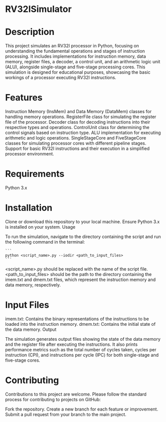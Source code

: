 # RV32ISimulator
# Description

This project simulates an RV32I processor in Python, focusing on understanding the fundamental operations and stages of instruction processing. It includes implementations for instruction memory, data memory, register files, a decoder, a control unit, and an arithmetic logic unit (ALU), alongside single-stage and five-stage processing cores. This simulation is designed for educational purposes, showcasing the basic workings of a processor executing RV32I instructions.

# Features

Instruction Memory (InsMem) and Data Memory (DataMem) classes for handling memory operations.
RegisterFile class for simulating the register file of the processor.
Decoder class for decoding instructions into their respective types and operations.
ControlUnit class for determining the control signals based on instruction type.
ALU implementation for executing arithmetic and logic operations.
SingleStageCore and FiveStageCore classes for simulating processor cores with different pipeline stages.
Support for basic RV32I instructions and their execution in a simplified processor environment.
# Requirements

Python 3.x

# Installation

Clone or download this repository to your local machine.
Ensure Python 3.x is installed on your system.
Usage

To run the simulation, navigate to the directory containing the script and run the following command in the terminal:

    ```
    python <script_name>.py --iodir <path_to_input_files>
    ```
<script_name>.py should be replaced with the name of the script file.
<path_to_input_files> should be the path to the directory containing the imem.txt and dmem.txt files, which represent the instruction memory and data memory, respectively.

# Input Files

imem.txt: Contains the binary representations of the instructions to be loaded into the instruction memory.
dmem.txt: Contains the initial state of the data memory.
Output

The simulation generates output files showing the state of the data memory and the register file after executing the instructions. It also prints performance metrics such as the total number of cycles taken, cycles per instruction (CPI), and instructions per cycle (IPC) for both single-stage and five-stage cores.

# Contributing

Contributions to this project are welcome. Please follow the standard process for contributing to projects on GitHub:

Fork the repository.
Create a new branch for each feature or improvement.
Submit a pull request from your branch to the main project.

